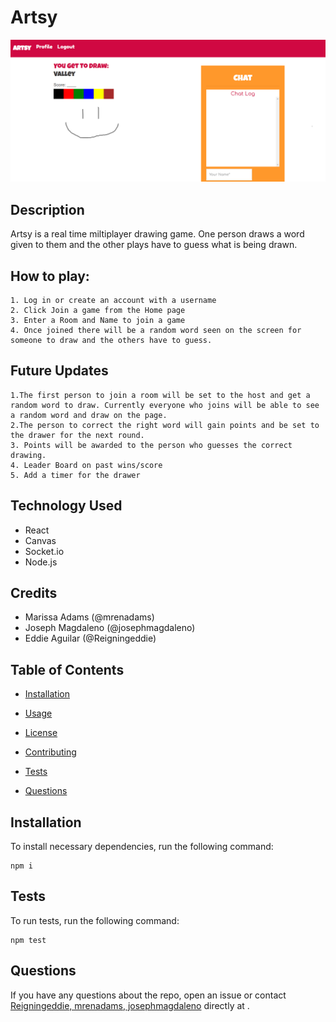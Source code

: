 # Artsy
![Screenshot](./client/src/icons/Artsy.png)

## Description

Artsy is a real time miltiplayer drawing game. One person draws a word given to them and the other plays have to guess what is being drawn.

## How to play:
    1. Log in or create an account with a username
    2. Click Join a game from the Home page
    3. Enter a Room and Name to join a game
    4. Once joined there will be a random word seen on the screen for someone to draw and the others have to guess.

## Future Updates
    1.The first person to join a room will be set to the host and get a random word to draw. Currently everyone who joins will be able to see a random word and draw on the page.
    2.The person to correct the right word will gain points and be set to the drawer for the next round.
    3. Points will be awarded to the person who guesses the correct drawing.
    4. Leader Board on past wins/score
    5. Add a timer for the drawer
## Technology Used
 - React
 - Canvas
 - Socket.io
 - Node.js

## Credits 
  - Marissa Adams (@mrenadams)
  - Joseph Magdaleno (@josephmagdaleno)
  - Eddie Aguilar (@Reigningeddie)

## Table of Contents 

* [Installation](#installation)

* [Usage](#usage)

* [License](#license)

* [Contributing](#contributing)

* [Tests](#tests)

* [Questions](#questions)

## Installation

To install necessary dependencies, run the following command:

```
npm i
```
## Tests

To run tests, run the following command:

```
npm test
```

## Questions

If you have any questions about the repo, open an issue or contact [Reigningeddie, mrenadams, josephmagdaleno](undefined) directly at .
